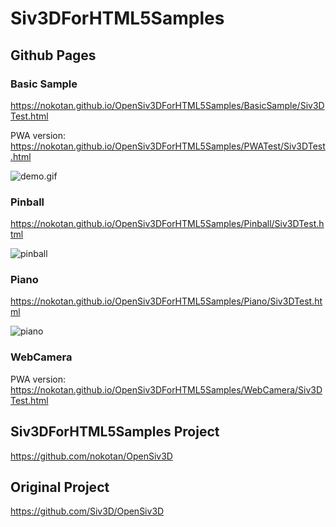 # Siv3DForHTML5Samples

## Github Pages

### Basic Sample

<https://nokotan.github.io/OpenSiv3DForHTML5Samples/BasicSample/Siv3DTest.html>

PWA version: <https://nokotan.github.io/OpenSiv3DForHTML5Samples/PWATest/Siv3DTest.html>

![demo.gif](https://github.com/Siv3D/OpenSiv3D/raw/master/doc/images/demo.gif)

### Pinball

<https://nokotan.github.io/OpenSiv3DForHTML5Samples/Pinball/Siv3DTest.html>

![pinball](https://github.com/Siv3D/OpenSiv3D/raw/master/doc/images/game-pinball.gif)

### Piano

<https://nokotan.github.io/OpenSiv3DForHTML5Samples/Piano/Siv3DTest.html>

![piano](https://github.com/Siv3D/OpenSiv3D/raw/master/doc/images/app-piano.gif)

### WebCamera

PWA version: <https://nokotan.github.io/OpenSiv3DForHTML5Samples/WebCamera/Siv3DTest.html>

## Siv3DForHTML5Samples Project

<https://github.com/nokotan/OpenSiv3D>

## Original Project

<https://github.com/Siv3D/OpenSiv3D>
